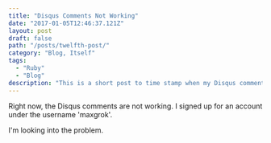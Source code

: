 ```yaml
---
title: "Disqus Comments Not Working"
date: "2017-01-05T12:46:37.121Z"
layout: post
draft: false
path: "/posts/twelfth-post/"
category: "Blog, Itself"
tags:
  - "Ruby"
  - "Blog"
description: "This is a short post to time stamp when my Disqus comments weren't working on my Jekyll & Octopress generated blog."
---
```


Right now, the Disqus comments are not working. I signed up for an account under the username 'maxgrok'. 

I'm looking into the problem. 


